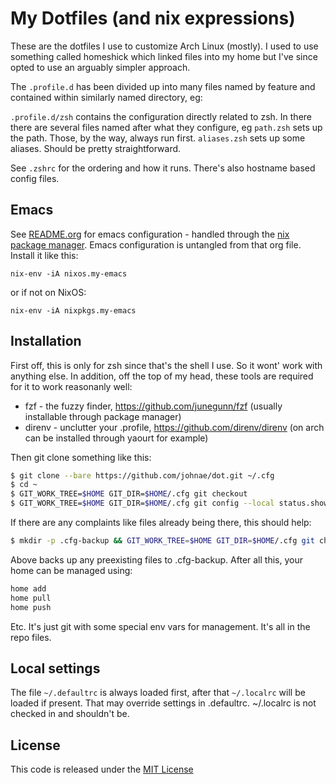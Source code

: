 # My Dotfiles (and nix expressions)

These are the dotfiles I use to customize Arch Linux (mostly). I used to use something called homeshick which linked files into my home but I've since opted to use an arguably simpler approach.

The ```.profile.d``` has been divided up into many files named by feature and contained within similarly named directory, eg:

```.profile.d/zsh``` contains the configuration directly related to zsh. In there there are several files named after what they configure,
eg ```path.zsh``` sets up the path. Those, by the way, always run first. ```aliases.zsh``` sets up some aliases. Should be pretty straightforward.

See ```.zshrc``` for the ordering and how it runs. There's also hostname based config files.

## Emacs

See [README.org](.config/nixpkgs/packages/emacs/README.org) for emacs configuration - handled through the [nix package manager](https:nixos.org). Emacs configuration is untangled from that org file. Install it like this:

`nix-env -iA nixos.my-emacs`

or if not on NixOS:

`nix-env -iA nixpkgs.my-emacs`


## Installation

First off, this is only for zsh since that's the shell I use. So it wont' work with anything else. In addition, off the top of my head, these tools are required for it to work reasonanly well:

- fzf - the fuzzy finder, https://github.com/junegunn/fzf (usually installable through package manager)
- direnv - unclutter your .profile, https://github.com/direnv/direnv (on arch can be installed through yaourt for example)

Then git clone something like this:

```sh
$ git clone --bare https://github.com/johnae/dot.git ~/.cfg
$ cd ~
$ GIT_WORK_TREE=$HOME GIT_DIR=$HOME/.cfg git checkout
$ GIT_WORK_TREE=$HOME GIT_DIR=$HOME/.cfg git config --local status.showUntrackedFiles no
```

If there are any complaints like files already being there, this should help:

```sh
$ mkdir -p .cfg-backup && GIT_WORK_TREE=$HOME GIT_DIR=$HOME/.cfg git checkout 2>&1 | egrep "\s+\." | awk '{print $1}' | xargs -I{} mv {} .cfg-backup/{}
```

Above backs up any preexisting files to .cfg-backup. After all this, your home can be managed using:

```sh
home add
home pull
home push
```

Etc. It's just git with some special env vars for management. It's all in the repo files.


## Local settings

The file ```~/.defaultrc``` is always loaded first, after that ```~/.localrc``` will be loaded if present. That may
override settings in .defaultrc. ~/.localrc is not checked in and shouldn't be.


## License

This code is released under the [MIT License](http://opensource.org/licenses/MIT)
